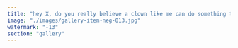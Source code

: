 ```yaml
---
title: "hey X, do you really believe a clown like me can do something that requires having his account completely defaced ? what are you hidding ? you know I have the full account export right ? you want to hide all those fake likes you generate to manipulate specific users in specific directions ? are you domesticating your users ? are you slaving them maybe ?<br /><br />https://x.com/DrachamC"
image: "./images/gallery-item-neg-013.jpg"
watermark: "-13"
section: "gallery"
---
```

